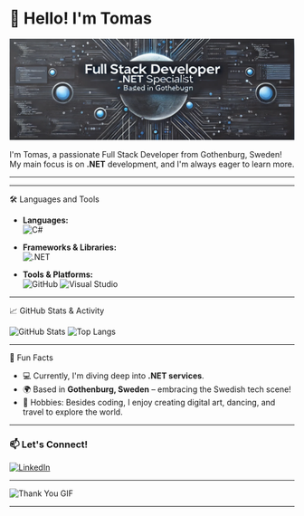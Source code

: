 # 👋 Hello! I'm Tomas

![Profile Banner](https://raw.githubusercontent.com/TomasSteifo/TomasSteifo/refs/heads/main/Screenshot%202024-11-11%20at%2013.17.24.png)

I'm Tomas, a passionate Full Stack Developer from Gothenburg, Sweden! My main focus is on **.NET** development, and I'm always eager to learn more.

--- 


---
 🛠️ Languages and Tools

- **Languages:**  
  ![C#](https://img.icons8.com/color/48/000000/c-sharp-logo.png) 

- **Frameworks & Libraries:**  
  ![.NET](https://img.icons8.com/color/48/000000/net-framework.png) 

- **Tools & Platforms:**  
  ![GitHub](https://img.icons8.com/fluent/48/000000/github.png)
  ![Visual Studio](https://img.icons8.com/color/48/visual-studio--v1.png)


---

📈 GitHub Stats & Activity

![GitHub Stats](https://github-readme-stats.vercel.app/api?username=TomasSteifo&show_icons=true&theme=radical)
![Top Langs](https://github-readme-stats.vercel.app/api/top-langs/?username=TomasSteifo&layout=compact&theme=radical)


---

🎉 Fun Facts

- 💻 Currently, I'm diving deep into **.NET services**.
- 🌍 Based in **Gothenburg, Sweden** – embracing the Swedish tech scene!
- 🎨 Hobbies: Besides coding, I enjoy creating digital art, dancing, and travel to explore the world.

---

### 📫 Let's Connect!

[![LinkedIn](https://img.icons8.com/color/48/000000/linkedin.png)](https://www.linkedin.com/in/tomassteifo/)


---

![Thank You GIF](https://media.giphy.com/media/dzaUX7CAG0Ihi/giphy.gif) <!-- Replace with any other animated GIF you like -->

---
